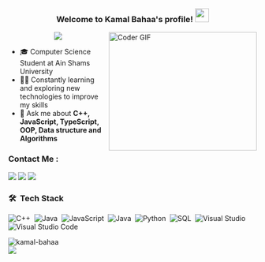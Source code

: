 <h3 align="center">
  Welcome to Kamal Bahaa's profile!
  <img src="https://media.giphy.com/media/hvRJCLFzcasrR4ia7z/giphy.gif" width="28">
</h3>

<img align="right" src="https://media.giphy.com/media/SWoSkN6DxTszqIKEqv/giphy.gif" alt="Coder GIF" width="300" height="240">

<!-- Typing SVG by DenverCoder1 - https://github.com/DenverCoder1/readme-typing-svg -->
<p align="center">
  <a href="https://github.com/DenverCoder1/readme-typing-svg"><img src="https://readme-typing-svg.herokuapp.com/?lines=Undergraduate%20Software%20Engineer;Always%20learning%20new%20things&font=Fira%20Code&center=true&width=440&height=45&color=f75c7e&vCenter=true&size=22"></a>
</p>


- 🎓 Computer Science Student at Ain Shams University
- 👨‍💻 Constantly learning and exploring new technologies to improve my skills
- 💬 Ask me about <strong>C++, JavaScript, TypeScript, OOP, Data structure and Algorithms </strong>

### Contact Me :

<a href="https://www.linkedin.com/in/kamal-bahaa-13ba2427b/" target="_blank"><img src="https://img.shields.io/badge/-Linkedin-0077B5?style=for-the-badge&logo=Linkedin&logoColor=white"/></a>
<a href="https://wa.me/+201028289561" target="_blank"><img src="https://img.shields.io/badge/-WhatsAPP-25D366?style=for-the-badge&logo=WhatsApp&logoColor=white"/></a>
<a href="mailto:kamalbahaa53@gmail.com" target="_blank"><img src="https://img.shields.io/badge/-Gmail-EA2328?style=for-the-badge&logo=Gmail&logoColor=red"/></a>

### 🛠 &nbsp;Tech Stack

![C++](https://img.shields.io/badge/-C++-05122A?style=flat&logo=C++)&nbsp;
![Java](https://img.shields.io/badge/-Java-05122A?style=flat&logo=Java)&nbsp;
![JavaScript](https://img.shields.io/badge/-JavaScript-05122A?style=flat&logo=JavaScript)&nbsp;
![Java](https://img.shields.io/badge/-TypeScript-05122A?style=flat&logo=TypeScript)&nbsp;
![Python](https://img.shields.io/badge/-Python-05122A?style=flat&logo=python)&nbsp;
![SQL](https://img.shields.io/badge/-SQL-05122A?style=flat&logo=microsoft%20sql%20server&logoColor=CC2927)&nbsp;
![Visual Studio](https://img.shields.io/badge/-Visual%20Studio-05122A?style=flat&logo=visual%20studio&logoColor=5C2D91)&nbsp;
![Visual Studio Code](https://img.shields.io/badge/-Visual%20Studio%20Code-05122A?style=flat&logo=visual-studio-code&logoColor=007ACC)&nbsp;

<img align="left" src="https://github-readme-stats.vercel.app/api/top-langs?username=kamal-bahaa&show_icons=true&locale=en&layout=compact&theme=chartreuse-dark" alt="kamal-bahaa" />
<br>
<a href="https://komarev.com/ghpvc/?username=kamal-bahaa&style=for-the-badge">
    <img src="https://komarev.com/ghpvc/?username=kamal-bahaa&style=for-the-badge">
</a>
